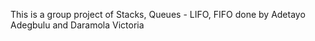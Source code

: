 This is a group project of Stacks, Queues - LIFO, FIFO done by Adetayo Adegbulu and Daramola Victoria
